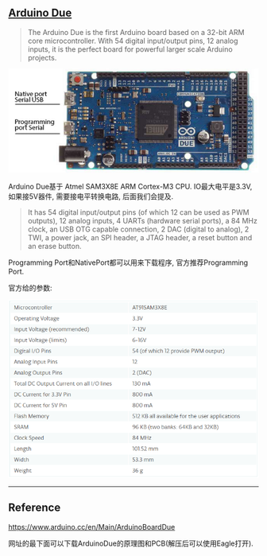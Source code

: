 ## [Arduino Due](https://www.arduino.cc/en/Main/ArduinoBoardDue)

> The Arduino Due is the first Arduino board based on a 32-bit ARM core microcontroller. With 54 digital input/output pins, 12 analog inputs, it is the perfect board for powerful larger scale Arduino projects.

![](/assets/ArduinoDueBoard.png)

Arduino Due基于 Atmel SAM3X8E ARM Cortex-M3 CPU. IO最大电平是3.3V, 如果接5V器件, 需要接电平转换电路, 后面我们会提及.

> It has 54 digital input/output pins \(of which 12 can be used as PWM outputs\), 12 analog inputs, 4 UARTs \(hardware serial ports\), a 84 MHz clock, an USB OTG capable connection, 2 DAC \(digital to analog\), 2 TWI, a power jack, an SPI header, a JTAG header, a reset button and an erase button.

Programming Port和NativePort都可以用来下载程序, 官方推荐Programming Port.

官方给的参数:

![](/assets/ArduinoDue参数.png)

---

## Reference

https://www.arduino.cc/en/Main/ArduinoBoardDue

网址的最下面可以下载ArduinoDue的原理图和PCB\(解压后可以使用Eagle打开\).



